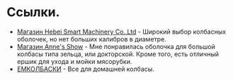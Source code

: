 # Ссылки.

- [Магазин Hebei Smart Machinery Co.,Ltd](http://ru.aliexpress.com/store/235083) - Широкий выбор колбасных оболочек, но нет больших калибров в диаметре.
- [Магазин  Anne's Show](http://ru.aliexpress.com/store/1849734) - Мне понравилась оболочка для большой колбасы типа зельца, или докторской. Кроме того, есть отличный ершик для ухода и мойки мясорубки.
- [ЕМКОЛБАСКИ](http://www.emkolbaski.ru/) - Все для домашней колбасы.
